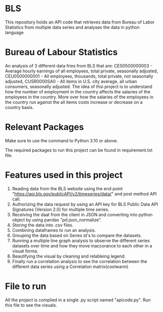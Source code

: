 # BLS
This repository holds an API code that retrieves data from Bureau of Labor Statistics from multiple data series and analyses the data in python language

# Bureau of Labour Statistics
An analysis of 3 different data fries from BLS that are:
 CES0500000003 - Average hourly earnings of all employees, total private, seasonally adjusted,
 CEU0500000001 - All employees, thousands, total private, not seasonally adjusted,
 CUSR0000SA0 - All items in U.S. city average, all urban consumers, seasonally adjusted.
The idea of thsi project is to understand how the number of employment in the country affects the salaries of the employees in the country.
More over how the salaries of the employees in the country run against the all items costs increase or decrease on a country basis.

# Relevant Packages
Make sure to use the command to Python 3.10 or above.

The required packages to run this project can be found in requirement.txt file.

# Features used in this project
1. Reading data from the BLS website using the end point "https://api.bls.gov/publicAPI/v2/timeseries/data/" and post method API call.
2. Authorizing the data request by using an API key for BLS Public Data API Signatures (Version 2.0) for multiple time series.
3. Receiving the daat from the client in JSON and converting into python object by using pandas "pd.json_normalize".
4. Storing the data into .csv files.
5. Combining dataframes to run an analysis.
6. Grouping the data based on Series id's to compare the datasets.
7. Running a multiple line graph analysis to observe the different series datasets over time and how they move inaccorance to each other in a visual forma.
8. Beautifying the visual by cleaning and relableing legend.
9. Finally run a correlation analysis to see the correlation between the different data series using a Correlation matrix(coolwarm)

# File to run
All the project is complied in a single .py script named "apicode.py". Run this file to see the visuals.
